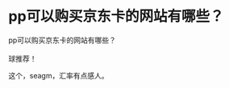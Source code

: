 # pp可以购买京东卡的网站有哪些？


pp可以购买京东卡的网站有哪些？<br />
<br />
球推荐！

这个，seagm，汇率有点感人。<img id="aimg_MDbPu" onclick="zoom(this, this.src, 0, 0, 0)" class="zoom" src="https://cdn.jsdelivr.net/gh/hishis/forum-master/public/images/patch.gif" onmouseover="img_onmouseoverfunc(this)" onload="thumbImg(this)" border="0" alt="" />
